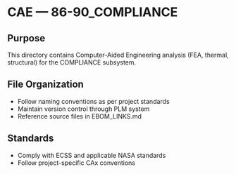 # CAE — 86-90_COMPLIANCE

## Purpose

This directory contains Computer-Aided Engineering analysis (FEA, thermal, structural) for the COMPLIANCE subsystem.

## File Organization

- Follow naming conventions as per project standards
- Maintain version control through PLM system
- Reference source files in EBOM_LINKS.md

## Standards

- Comply with ECSS and applicable NASA standards
- Follow project-specific CAx conventions
